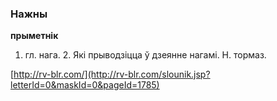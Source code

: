 ### Нажны
**прыметнік**

1. гл. нага. 2. Які прыводзіцца ў дзеянне нагамі. Н. тормаз.

<a rel="author">[http://rv-blr.com/](http://rv-blr.com/slounik.jsp?letterId=0&maskId=0&pageId=1785)</a>
